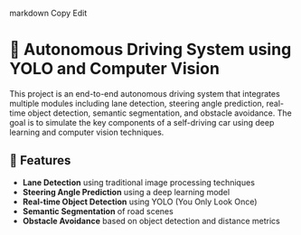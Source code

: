 markdown
Copy
Edit
# 🚗 Autonomous Driving System using YOLO and Computer Vision

This project is an end-to-end autonomous driving system that integrates multiple modules including lane detection, steering angle prediction, real-time object detection, semantic segmentation, and obstacle avoidance. The goal is to simulate the key components of a self-driving car using deep learning and computer vision techniques.

## 📌 Features

- **Lane Detection** using traditional image processing techniques
- **Steering Angle Prediction** using a deep learning model
- **Real-time Object Detection** using YOLO (You Only Look Once)
- **Semantic Segmentation** of road scenes
- **Obstacle Avoidance** based on object detection and distance metrics
